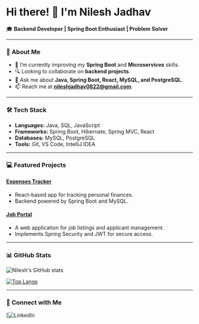 # Hi there! 👋 I'm Nilesh Jadhav

🎓 **Backend Developer | Spring Boot Enthusiast | Problem Solver**

---

### 🚀 **About Me**
- 🌱 I’m currently improving my **Spring Boot** and **Microservices** skills.
- 🔍 Looking to collaborate on **backend projects**.
- 💬 Ask me about **Java, Spring Boot, React, MySQL, and PostgreSQL**.
- 📫 Reach me at **nileshjadhav0822@gmail.com**.

---

### 🛠️ **Tech Stack**
- **Languages:** Java, SQL, JavaScript
- **Frameworks:** Spring Boot, Hibernate, Spring MVC, React
- **Databases:** MySQL, PostgreSQL
- **Tools:** Git, VS Code, IntelliJ IDEA

---

### 💻 **Featured Projects**
#### [Expenses Tracker](https://github.com/NileshJadh/expenses-tracker)
- React-based app for tracking personal finances.
- Backend powered by Spring Boot and MySQL.

#### [Job Portal](https://github.com/NileshJadh/job-portal)
- A web application for job listings and applicant management.
- Implements Spring Security and JWT for secure access.

---

### 📊 **GitHub Stats**
![Nilesh's GitHub stats](https://github-readme-stats.vercel.app/api?username=NileshJadh&show_icons=true&theme=radical)

[![Top Langs](https://github-readme-stats.vercel.app/api/top-langs/?username=NileshJadh&layout=compact&theme=radical)](https://github.com/anuraghazra/github-readme-stats)

---

### 🔗 **Connect with Me**
[![LinkedIn](www.linkedin.com/in/nilesh--jadhav)


